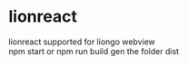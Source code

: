# lionreact
lionreact supported for liongo webview   
npm start or npm run build gen the folder dist
